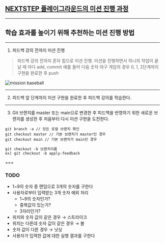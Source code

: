 ## [NEXTSTEP 플레이그라운드의 미션 진행 과정](https://github.com/next-step/nextstep-docs/blob/master/playground/README.md)

---
## 학습 효과를 높이기 위해 추천하는 미션 진행 방법

---
1. 피드백 강의 전까지 미션 진행 
> 피드백 강의 전까지 혼자 힘으로 미션 진행. 미션을 진행하면서 하나의 작업이 끝날 때 마다 add, commit
> 예를 들어 다음 숫자 야구 게임의 경우 0, 1, 2단계까지 구현을 완료한 후 push

![mission baseball](https://raw.githubusercontent.com/next-step/nextstep-docs/master/playground/images/mission_baseball.png)

---
2. 피드백 앞 단계까지 미션 구현을 완료한 후 피드백 강의를 학습한다.

---
3. Git 브랜치를 master 또는 main으로 변경한 후 피드백을 반영하기 위한 새로운 브랜치를 생성한 후 처음부터 다시 미션 구현을 도전한다.

```
git branch -a // 모든 로컬 브랜치 확인
git checkout master // 기본 브랜치가 master인 경우
git checkout main // 기본 브랜치가 main인 경우

git checkout -b 브랜치이름
ex) git checkout -b apply-feedback
```

===

### TODO

- 1~9의 숫자 중 랜덤으로 3개의 숫자를 구한다
- 사용자로부터 입력받는 3개 숫자 예외 처리
    - 1~9의 숫자인가?
    - 중복값이 있는가?
    - 3자리인가?
- 위치와 숫자 값이 같은 경우 → 스트라이크
- 위치는 다른데 숫자 값이 같은 경우 → 볼
- 숫자 값이 다른 경우 → 낫싱
- 사용자가 입력한 값에 대한 실행 결과를 구한다